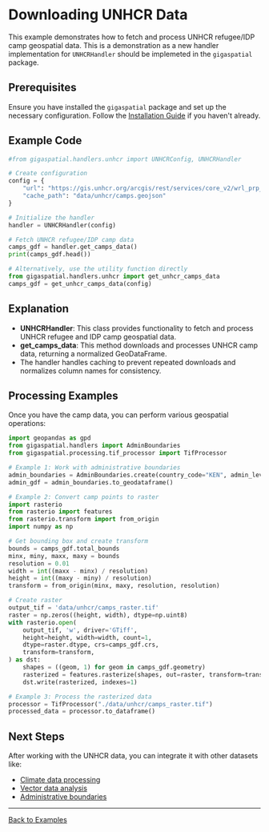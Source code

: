 # Downloading UNHCR Data

This example demonstrates how to fetch and process UNHCR refugee/IDP camp geospatial data. This is a demonstration as a new handler implementation for `UNHCRHandler` should be implemeted in the `gigaspatial` package.

## Prerequisites

Ensure you have installed the `gigaspatial` package and set up the necessary configuration. Follow the [Installation Guide](../getting-started/installation.md) if you haven't already.

## Example Code

```python
#from gigaspatial.handlers.unhcr import UNHCRConfig, UNHCRHandler

# Create configuration
config = {
    "url": "https://gis.unhcr.org/arcgis/rest/services/core_v2/wrl_prp_p_unhcr_PoC/FeatureServer/0/query?where=1%3D1&outFields=*&f=geojson",
    "cache_path": "data/unhcr/camps.geojson"
}

# Initialize the handler
handler = UNHCRHandler(config)

# Fetch UNHCR refugee/IDP camp data
camps_gdf = handler.get_camps_data()
print(camps_gdf.head())

# Alternatively, use the utility function directly
from gigaspatial.handlers.unhcr import get_unhcr_camps_data
camps_gdf = get_unhcr_camps_data(config)
```

## Explanation

- **UNHCRHandler**: This class provides functionality to fetch and process UNHCR refugee and IDP camp geospatial data.
- **get_camps_data**: This method downloads and processes UNHCR camp data, returning a normalized GeoDataFrame.
- The handler handles caching to prevent repeated downloads and normalizes column names for consistency.

## Processing Examples

Once you have the camp data, you can perform various geospatial operations:

```python
import geopandas as gpd
from gigaspatial.handlers import AdminBoundaries
from gigaspatial.processing.tif_processor import TifProcessor

# Example 1: Work with administrative boundaries
admin_boundaries = AdminBoundaries.create(country_code="KEN", admin_level=1)
admin_gdf = admin_boundaries.to_geodataframe()

# Example 2: Convert camp points to raster
import rasterio
from rasterio import features
from rasterio.transform import from_origin
import numpy as np

# Get bounding box and create transform
bounds = camps_gdf.total_bounds
minx, miny, maxx, maxy = bounds
resolution = 0.01
width = int((maxx - minx) / resolution)
height = int((maxy - miny) / resolution)
transform = from_origin(minx, maxy, resolution, resolution)

# Create raster
output_tif = 'data/unhcr/camps_raster.tif'
raster = np.zeros((height, width), dtype=np.uint8)
with rasterio.open(
    output_tif, 'w', driver='GTiff',
    height=height, width=width, count=1,
    dtype=raster.dtype, crs=camps_gdf.crs,
    transform=transform,
) as dst:
    shapes = ((geom, 1) for geom in camps_gdf.geometry)
    rasterized = features.rasterize(shapes, out=raster, transform=transform)
    dst.write(rasterized, indexes=1)

# Example 3: Process the rasterized data
processor = TifProcessor("./data/unhcr/camps_raster.tif")
processed_data = processor.to_dataframe()
```

## Next Steps

After working with the UNHCR data, you can integrate it with other datasets like:

- [Climate data processing](../processing/climate.md)
- [Vector data analysis](../processing/vector.md)
- [Administrative boundaries](../downloading/hdx.md)

---

[Back to Examples](../index.md)
